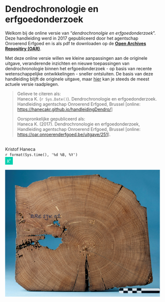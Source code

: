 
# Dendrochronologie en erfgoedonderzoek

Welkom bij de online versie van “*dendrochronolgie en
erfgoedonderzoek*”. Deze handleiding werd in 2017 gepubliceerd door
het agentschap Onroerend Erfgoed en is als pdf te downloaden op de
[**Open Archives Repositiry
(OAR)**](https://oar.onroerenderfgoed.be/item/437).

Met deze online versie willen we kleine aanpassingen aan de originele
uitgave, veranderende inzichten en nieuwe toepassingen van
dendrochronologie binnen het erfgoedonderzoek - op basis van recente
wetenschappelijke ontwikkelingen - sneller ontsluiten. De basis van deze
handleiding blijft de originele uitgave, maar
[hier](https://hanecakr.github.io/handleidingDendro/) kan je steeds de
meest actuele versie raadplegen.

> Gelieve te citeren als: <br/> Haneca K. (`r Sys.Date()`).
> Dendrochronologie en erfgoedonderzoek. Handleiding agentschap
> Onroerend Erfgoed, Brussel \[online:
> <https://hanecakr.github.io/handleidingDendro/>\]
> 
> Oorspronkelijke gepubliceerd als: <br/> Haneca K. (2017).
> Dendrochronologie en erfgoedonderzoek, Handleiding agentschap
> Onroerend Erfgoed, Brussel \[online:
> <https://oar.onroerenderfgoed.be/uitgave/251>\].

<br/> Kristof Haneca <br/> `r format(Sys.time(), '%d %B, %Y')`<br/>
[![](./figuren/RG.png)](https://www.researchgate.net/profile/Kristof_Haneca)

![](./figuren/cover.jpg)
